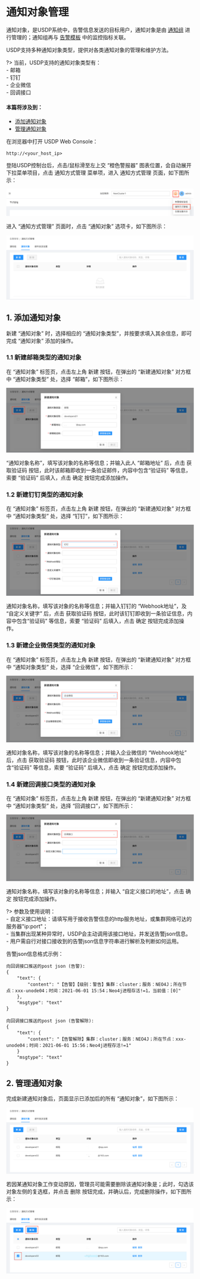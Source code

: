 # 通知对象管理

通知对象，是USDP系统中，告警信息发送的目标用户，通知对象是由 [通知组](usdpdc/guide_v2/alarmInform_group)  进行管理的；通知组再与 [告警模板](usdpdc/guide_v2/alarmTemplate) 中的监控指标关联。

USDP支持多种通知对象类型，提供对各类通知对象的管理和维护方法。

?> 当前，USDP支持的通知对象类型有：</br>- 邮箱</br>- 钉钉</br>- 企业微信</br>- 回调接口



#### 本篇将涉及到：

- [添加通知对象](usdpdc/guide_v2/alarmInform_object?id=_1-添加通知对象)
- [管理通知对象](usdpdc/guide_v2/alarmInform_object?id=_2-管理通知对象)



在浏览器中打开 USDP Web Console：

~~~URL
http://<your_host_ip>
~~~

登陆USDP控制台后，点击/鼠标滑至左上交 “橙色警报器” 图表位置，会自动展开下拉菜单项目，点击 <kbd>通知方式管理</kbd> 菜单项，进入 通知方式管理 页面，如下图所示：

![img](../../images/xc_x86_2.1.x/guide/alarm/set_emailserver/notify_usdp_entrance.png)

进入 “通知方式管理” 页面时，点击 “通知对象” 选项卡，如下图所示：

![img](../../images/xc_x86_2.1.x/guide/alarm/notification_object/notify_usdp_set_notifyobject.png)



## 1. 添加通知对象

新建 “通知对象” 时，选择相应的 “通知对象类型”，并按要求填入其余信息，即可完成 “通知对象” 添加的操作。



### 1.1 新建邮箱类型的通知对象

在 “通知对象” 标签页，点击左上角 <kbd>新建</kbd> 按钮，在弹出的 “新建通知对象” 对方框中 “通知对象类型” 处，选择 “邮箱”，如下图所示：

![img](../../images/xc_x86_2.1.x/guide/alarm/notification_object/notify_usdp_set_notifyobject_email.png)

“通知对象名称”，填写该对象的名称等信息；并输入此人 “邮箱地址” 后，点击 <kbd>获取验证码</kbd> 按钮，此时该邮箱即收到一条验证邮件，内容中包含“验证码” 等信息，索要 “验证码” 后填入，点击 <kbd>确定</kbd> 按钮完成添加操作。



### 1.2 新建钉钉类型的通知对象

在 “通知对象” 标签页，点击左上角 <kbd>新建</kbd> 按钮，在弹出的 “新建通知对象” 对方框中 “通知对象类型” 处，选择 “钉钉”，如下图所示：

![img](../../images/xc_x86_2.1.x/guide/alarm/notification_object/notify_usdp_set_notifyobject_dingding.png)

通知对象名称，填写该对象的名称等信息；并输入钉钉的 “Webhook地址”，及 “自定义关键字” 后，点击 <kbd>获取验证码</kbd> 按钮，此时该钉钉即收到一条验证信息，内容中包含“验证码” 等信息，索要 “验证码” 后填入，点击 <kbd>确定</kbd> 按钮完成添加操作。



### 1.3 新建企业微信类型的通知对象

在 “通知对象” 标签页，点击左上角 <kbd>新建</kbd> 按钮，在弹出的 “新建通知对象” 对方框中 “通知对象类型” 处，选择 “企业微信”，如下图所示：

![img](../../images/xc_x86_2.1.x/guide/alarm/notification_object/notify_usdp_set_notifyobject_qiwei.png)

通知对象名称，填写该对象的名称等信息；并输入企业微信的 “Webhook地址” 后，点击 <kbd>获取验证码</kbd> 按钮，此时该企业微信即收到一条验证信息，内容中包含“验证码” 等信息，索要 “验证码” 后填入，点击 <kbd>确定</kbd> 按钮完成添加操作。



### 1.4 新建回调接口类型的通知对象

在 “通知对象” 标签页，点击左上角 <kbd>新建</kbd> 按钮，在弹出的 “新建通知对象” 对方框中 “通知对象类型” 处，选择 “回调接口”，如下图所示：

![img](../../images/xc_x86_2.1.x/guide/alarm/notification_object/notify_usdp_set_notifyobject_api.png)

通知对象名称，填写该对象的名称等信息；并输入 “自定义接口的地址”，点击 <kbd>确定</kbd> 按钮完成添加操作。

?> 参数及使用说明：</br> - 自定义接口地址：请填写用于接收告警信息的http服务地址，或集群网络可达的服务器"ip:port"；</br> - 当集群出现某种异常时，USDP会主动调用该接口地址，并发送告警json信息。</br> - 用户需自行对接口接收到的告警json信息字符串进行解析及判断如何运用。

告警json信息格式示例：

```
向回调接口推送的post json (告警):
{
    "text": {
        "content": "【告警】【级别：警告】集群：cluster；服务：NEO4J；所在节点：xxx-unode04；时间：2021-06-01 15:54；Neo4j进程存活!=1，当前值：[0]"
    },
    "msgtype": "text"
}

向回调接口推送的post json (告警解除):
{
    "text": {
        "content": "【告警解除】集群：cluster；服务：NEO4J；所在节点：xxx-unode04；时间：2021-06-01 15:56；Neo4j进程存活!=1"
    }
    "msgtype": "text"
}
```



## 2. 管理通知对象

完成新建通知对象后，页面显示已添加后的所有 “通知对象”，如下图所示：

![img](../../images/xc_x86_2.1.x/guide/alarm/notification_object/notify_usdp_set_notifyobject_down.png)

若因某通知对象工作变动原因，管理员可能需要删除该通知对象是；此时，勾选该对象左侧的复选框，并点击 <kbd>删除</kbd> 按钮完成，并确认后，完成删除操作，如下图所示：

![img](../../images/xc_x86_2.1.x/guide/alarm/notification_object/notify_usdp_notifyobject_delete.png)
